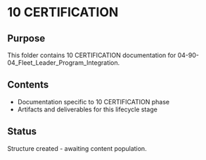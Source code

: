 # 10 CERTIFICATION

## Purpose
This folder contains 10 CERTIFICATION documentation for 04-90-04_Fleet_Leader_Program_Integration.

## Contents
- Documentation specific to 10 CERTIFICATION phase
- Artifacts and deliverables for this lifecycle stage

## Status
Structure created - awaiting content population.
